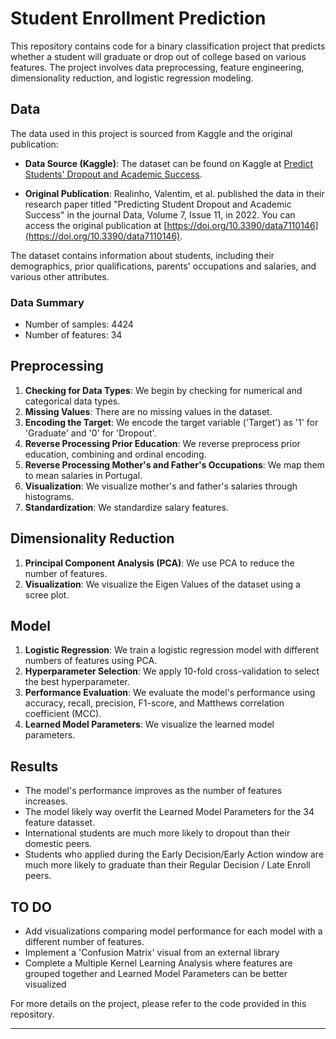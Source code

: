 # Student Enrollment Prediction

This repository contains code for a binary classification project that predicts whether a student will graduate or drop out of college based on various features. The project involves data preprocessing, feature engineering, dimensionality reduction, and logistic regression modeling. 

## Data

The data used in this project is sourced from Kaggle and the original publication:

- **Data Source (Kaggle)**: The dataset can be found on Kaggle at [Predict Students' Dropout and Academic Success](https://www.kaggle.com/datasets/naveenkumar20bps1137/predict-students-dropout-and-academic-success).

- **Original Publication**: Realinho, Valentim, et al. published the data in their research paper titled "Predicting Student Dropout and Academic Success" in the journal Data, Volume 7, Issue 11, in 2022. You can access the original publication at [https://doi.org/10.3390/data7110146](https://doi.org/10.3390/data7110146).

The dataset contains information about students, including their demographics, prior qualifications, parents' occupations and salaries, and various other attributes.

### Data Summary
- Number of samples: 4424
- Number of features: 34

## Preprocessing
1. **Checking for Data Types**: We begin by checking for numerical and categorical data types.
2. **Missing Values**: There are no missing values in the dataset.
3. **Encoding the Target**: We encode the target variable ('Target') as '1' for 'Graduate' and '0' for 'Dropout'.
4. **Reverse Processing Prior Education**: We reverse preprocess prior education, combining and ordinal encoding.
5. **Reverse Processing Mother's and Father's Occupations**: We map them to mean salaries in Portugal.
6. **Visualization**: We visualize mother's and father's salaries through histograms.
7. **Standardization**: We standardize salary features.

## Dimensionality Reduction
1. **Principal Component Analysis (PCA)**: We use PCA to reduce the number of features.
2. **Visualization**: We visualize the Eigen Values of the dataset using a scree plot.

## Model
1. **Logistic Regression**: We train a logistic regression model with different numbers of features using PCA.
2. **Hyperparameter Selection**: We apply 10-fold cross-validation to select the best hyperparameter.
3. **Performance Evaluation**: We evaluate the model's performance using accuracy, recall, precision, F1-score, and Matthews correlation coefficient (MCC).
4. **Learned Model Parameters**: We visualize the learned model parameters.

## Results
- The model's performance improves as the number of features increases.
- The model likely way overfit the Learned Model Parameters for the 34 feature datasset.
- International students are much more likely to dropout than their domestic peers.
- Students who applied during the Early Decision/Early Action window are much more likely to graduate than their Regular Decision / Late Enroll peers.

## TO DO
- Add visualizations comparing model performance for each model with a different number of features.
- Implement a 'Confusion Matrix' visual from an external library
- Complete a Multiple Kernel Learning Analysis where features are grouped together and Learned Model Parameters can be better visualized

For more details on the project, please refer to the code provided in this repository.

---
